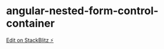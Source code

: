 # angular-nested-form-control-container

[Edit on StackBlitz ⚡️](https://stackblitz.com/edit/angular-nested-form-control-container)